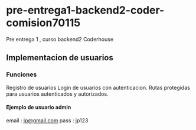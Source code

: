 # pre-entrega1-backend2-coder-comision70115
Pre entrega 1 , curso backend2 Coderhouse
## Implementacion de usuarios
### Funciones
Registro de usuarios
Login de usuarios con autenticacion.
Rutas protegidas para usuarios autenticados y autorizados.

#### Ejemplo de usuario admin
email : jp@gmail.com
pass : jp123